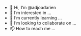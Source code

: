- 👋 Hi, I’m @adjoadarien
- 👀 I’m interested in ...
- 🌱 I’m currently learning ...
- 💞️ I’m looking to collaborate on ...
- 📫 How to reach me ...

<!---
adjoadarien/adjoadarien is a ✨ special ✨ repository because its `README.md` (this file) appears on your GitHub profile.
You can click the Preview link to take a look at your changes.
--->
